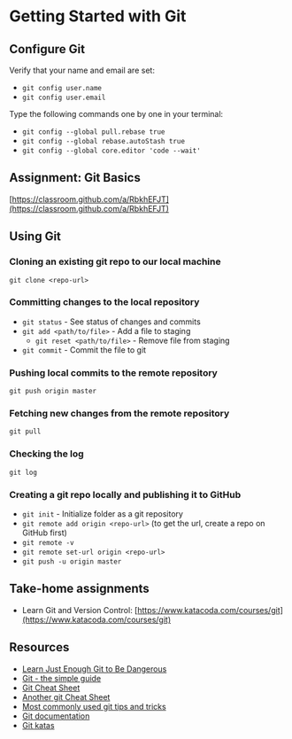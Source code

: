 # Getting Started with Git

## Configure Git

Verify that your name and email are set:

* `git config user.name`
* `git config user.email`

Type the following commands one by one in your terminal:

* `git config --global pull.rebase true`
* `git config --global rebase.autoStash true`
* `git config --global core.editor 'code --wait'`

## Assignment: Git Basics

[https://classroom.github.com/a/RbkhEFJT](https://classroom.github.com/a/RbkhEFJT)

## Using Git

### Cloning an existing git repo to our local machine

```text
git clone <repo-url>
```

### Committing changes to the local repository

* `git status` - See status of changes and commits
* `git add <path/to/file>` - Add a file to staging
  * `git reset <path/to/file>` - Remove file from staging    
* `git commit` - Commit the file to git

### Pushing local commits to the remote repository

```text
git push origin master
```

### Fetching new changes from the remote repository

```text
git pull
```

### Checking the log

```text
git log
```

### Creating a git repo locally and publishing it to GitHub

* `git init` - Initialize folder as a git repository
* `git remote add origin <repo-url>` \(to get the url, create a repo on GitHub first\)
* `git remote -v`
* `git remote set-url origin <repo-url>`
* `git push -u origin master`

## Take-home assignments

* Learn Git and Version Control: [https://www.katacoda.com/courses/git](https://www.katacoda.com/courses/git)

## Resources

* [Learn Just Enough Git to Be Dangerous](https://www.learnenough.com/git-tutorial)
* [Git - the simple guide](http://rogerdudler.github.io/git-guide/)
* [Git Cheat Sheet](https://gist.github.com/akras14/3d242d80af8388ebca60)
* [Another git Cheat Sheet](https://zeroturnaround.com/rebellabs/git-commands-and-best-practices-cheat-sheet/)
* [Most commonly used git tips and tricks](https://github.com/git-tips/tips)
* [Git documentation](https://git-scm.com/docs)
* [Git katas](http://blog.schauderhaft.de/gitkata/)

